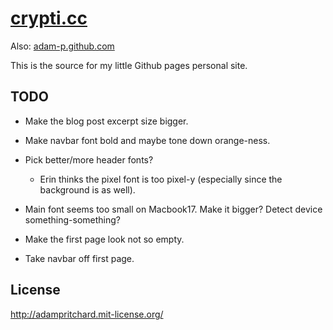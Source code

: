 # [crypti.cc](http://www.crypti.cc)

Also: [adam-p.github.com](http://adam-p.github.com)

This is the source for my little Github pages personal site.

## TODO

* Make the blog post excerpt size bigger.

* Make navbar font bold and maybe tone down orange-ness.

* Pick better/more header fonts?
  - Erin thinks the pixel font is too pixel-y (especially since the background is as well).

* Main font seems too small on Macbook17. Make it bigger? Detect device something-something?

* Make the first page look not so empty.

* Take navbar off first page.

## License

http://adampritchard.mit-license.org/
